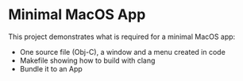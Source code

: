 # Minimal MacOS App

This project demonstrates what is required for a minimal MacOS app:

* One source file (Obj-C), a window and a menu created in code
* Makefile showing how to build with clang
* Bundle it to an App


